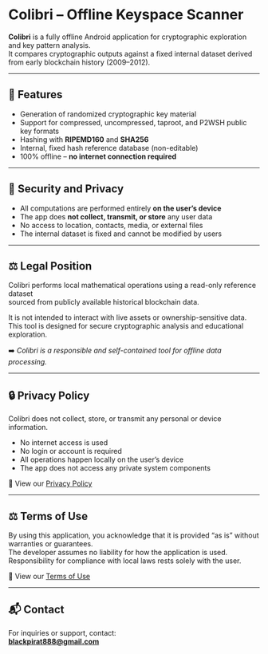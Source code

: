 # Colibri – Offline Keyspace Scanner

**Colibri** is a fully offline Android application for cryptographic exploration and key pattern analysis.  
It compares cryptographic outputs against a fixed internal dataset derived from early blockchain history (2009–2012).

---

## 🚀 Features

- Generation of randomized cryptographic key material
- Support for compressed, uncompressed, taproot, and P2WSH public key formats
- Hashing with **RIPEMD160** and **SHA256**
- Internal, fixed hash reference database (non-editable)
- 100% offline – **no internet connection required**

---

## 🔐 Security and Privacy

- All computations are performed entirely **on the user’s device**
- The app does **not collect, transmit, or store** any user data
- No access to location, contacts, media, or external files
- The internal dataset is fixed and cannot be modified by users

---

## ⚖️ Legal Position

Colibri performs local mathematical operations using a read-only reference dataset  
sourced from publicly available historical blockchain data.

It is not intended to interact with live assets or ownership-sensitive data.  
This tool is designed for secure cryptographic analysis and educational exploration.

➡️ *Colibri is a responsible and self-contained tool for offline data processing.*

---

## 🔒 Privacy Policy

Colibri does not collect, store, or transmit any personal or device information.

- No internet access is used  
- No login or account is required  
- All operations happen locally on the user’s device  
- The app does not access any private system components

📄 View our [Privacy Policy](PRIVACY.md)

---

## ⚖️ Terms of Use

By using this application, you acknowledge that it is provided “as is” without warranties or guarantees.  
The developer assumes no liability for how the application is used.  
Responsibility for compliance with local laws rests solely with the user.

📄 View our [Terms of Use](TERMS.md)

---

## 📬 Contact

For inquiries or support, contact:  
**blackpirat888@gmail.com**

